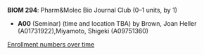 **BIOM 294**: Pharm&Molec Bio Journal Club (0–1 units, by 1)

- **A00** (Seminar) (time and location TBA) by Brown, Joan Heller (A01731922),Miyamoto, Shigeki (A09751360)

[Enrollment numbers over time](./BIOM294.tsv)
